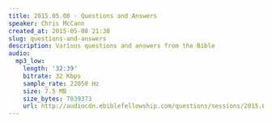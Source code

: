 ```yaml
---
title: 2015.05.08 - Questions and Answers
speaker: Chris McCann
created_at: 2015-05-08 21:30
slug: questions-and-answers
description: Various questions and answers from the Bible
audio:
  mp3_low:
    length: '32:39'
    bitrate: 32 Kbps
    sample_rate: 22050 Hz
    size: 7.5 MB
    size_bytes: 7839373
    url: http://audiocdn.ebiblefellowship.com/questions/sessions/2015.05.08_McCann_-_Questions_and_Answers.mp3
---
```

